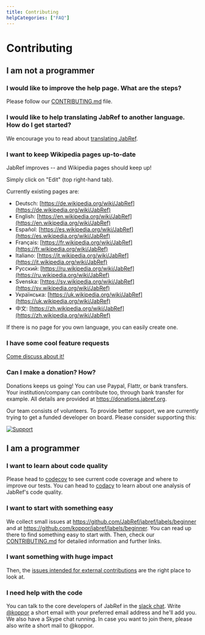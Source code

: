 ```yaml
---
title: Contributing
helpCategories: ["FAQ"]
---
```


# Contributing

## I am not a programmer


### I would like to improve the help page. What are the steps?

Please follow our [CONTRIBUTING.md](https://github.com/JabRef/help.jabref.org/blob/gh-pages/CONTRIBUTING.md) file.


### I would like to help translating JabRef to another language. How do I get started?

We encourage you to read about [translating JabRef](TranslatingGUI).


### I want to keep Wikipedia pages up-to-date

JabRef improves -- and Wikipedia pages should keep up!

Simply click on "Edit" (top right-hand tab).

Currently existing pages are:

- Deutsch: [https://de.wikipedia.org/wiki/JabRef](https://de.wikipedia.org/wiki/JabRef)
- English: [https://en.wikipedia.org/wiki/JabRef](https://en.wikipedia.org/wiki/JabRef)
- Español: [https://es.wikipedia.org/wiki/JabRef](https://es.wikipedia.org/wiki/JabRef)
- Français: [https://fr.wikipedia.org/wiki/JabRef](https://fr.wikipedia.org/wiki/JabRef)
- Italiano: [https://it.wikipedia.org/wiki/JabRef](https://it.wikipedia.org/wiki/JabRef)
- Русский: [https://ru.wikipedia.org/wiki/JabRef](https://ru.wikipedia.org/wiki/JabRef)
- Svenska: [https://sv.wikipedia.org/wiki/JabRef](https://sv.wikipedia.org/wiki/JabRef)
- Українська: [https://uk.wikipedia.org/wiki/JabRef](https://uk.wikipedia.org/wiki/JabRef)
- 中文: [https://zh.wikipedia.org/wiki/JabRef](https://zh.wikipedia.org/wiki/JabRef)

If there is no page for you own language, you can easily create one.


### I have some cool feature requests

[Come discuss about it!](http://discourse.jabref.org/)


### Can I make a donation? How?

Donations keeps us going! You can use Paypal, Flattr, or bank transfers.
Your institution/company can contribute too, through bank transfer for example.
All details are provided at <https://donations.jabref.org>.

Our team consists of volunteers.
To provide better support, we are currently trying to get a funded developer on board.
Please consider supporting this:

[![Support](https://supporterhq.com/api/b/8rzilokn64agwryeus1y17b0r/JabRef)](https://supporterhq.com/support/8rzilokn64agwryeus1y17b0r/JabRef)


## I am a programmer


### I want to learn about code quality

Please head to [codecov](https://codecov.io/github/JabRef/jabref) to see current code coverage and where to improve our tests.
You can head to [codacy](https://www.codacy.com/app/simonharrer/jabref/dashboard) to learn about one analysis of JabRef's code quality.


### I want to start with something easy

We collect small issues at <https://github.com/JabRef/jabref/labels/beginner> and at <https://github.com/koppor/jabref/labels/beginner>.
You can read up there to find something easy to start with.
Then, check our [CONTRIBUTING.md](https://github.com/JabRef/jabref/blob/master/CONTRIBUTING.md) for detailed information and further links.


### I want something with huge impact

Then, the [issues intended for external contributions](https://github.com/JabRef/jabref/labels/help-wanted) are the right place to look at.

### I need help with the code

You can talk to the core developers of JabRef in the [slack chat](https://jabref.slack.com/messages).
Write [@koppor](https://github.com/koppor/) a short email with your preferred email address and he'll add you.
We also have a Skype chat running. In case you want to join there, please also write a short mail to @koppor.

